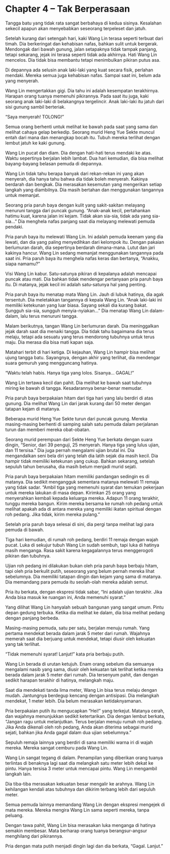 # Chapter 4 – Tak Berperasaan

Tangga batu yang tidak rata sangat berbahaya di kedua sisinya. Kesalahan sekecil apapun akan menyebabkan seseorang terpeleset dan jatuh.

Setelah kurang dari setengah hari, kaki Wang Lin terasa seperti terbuat dari timah. Dia berkeringat dan kehabisan nafas, bahkan sulit untuk bergerak. Mendongak dari bawah gunung, jalan setapaknya tidak tampak panjang, tetapi sekarang, jejak ini terasa seperti tidak ada akhirnya. Hati Wang Lin mencelos. Dia tidak bisa membantu tetapi menimbulkan pikiran putus asa.

Di depannya ada selusin anak laki-laki yang kuat secara fisik, perlahan mendaki. Mereka semua juga kehabisan nafas. Sampai saat ini, belum ada yang menyerah.

Wang Lin mengertakkan gigi. Dia tahu ini adalah kesempatan terakhirnya. Harapan orang tuanya memenuhi pikirannya. Pada saat itu juga, kaki seorang anak laki-laki di belakangnya tergelincir. Anak laki-laki itu jatuh dari sisi gunung sambil berteriak.

“Saya menyerah! TOLONG!”

Semua orang berhenti untuk melihat ke bawah pada saat yang sama dan melihat cahaya gelap berkedip. Seorang murid Heng Yue Sekte muncul entah dari mana dan menangkap bocah itu. Tubuh mereka terlihat dengan lembut jatuh ke kaki gunung.

Wang Lin pucat dan diam. Dia dengan hati-hati terus mendaki ke atas. Waktu sepertinya berjalan lebih lambat. Dua hari kemudian, dia bisa melihat bayang-bayang belasan pemuda di depannya.

Wang Lin tidak tahu berapa banyak dari rekan-rekan ini yang akan menyerah, dia hanya tahu bahwa dia tidak boleh menyerah. Kakinya berdarah dan bengkak. Dia merasakan kesemutan yang mengerikan setiap langkah yang diambilnya. Dia masih bertahan dan menggunakan tangannya untuk memanjat.

Seorang pria paruh baya dengan kulit yang sakit-sakitan melayang menuruni tangga dari puncak gunung. “Anak-anak kecil, pertahankan hatimu kuat, karena jalan ini kejam. Tidak akan sia-sia, tidak ada yang sia-sia…” Dia menghela nafas panjang saat dia melayang melewati pemuda pendaki.

Pria paruh baya itu melewati Wang Lin. Ini adalah pemuda keenam yang dia lewati, dan dia yang paling menyedihkan dari kelompok itu. Dengan pakaian berlumuran darah, dia sepertinya berdarah dimana-mana. Lutut dan jari kakinya hancur. Wang Lin sedang memanjat menggunakan tangannya pada saat ini. Pria paruh baya itu menghela nafas keras dan bertanya, “Anakku, siapa namamu?”

Visi Wang Lin kabur. Satu-satunya pikiran di kepalanya adalah mencapai puncak atau mati. Dia bahkan tidak mendengar pertanyaan pria paruh baya itu. Di matanya, jejak kecil ini adalah satu-satunya hal yang penting.

Pria paruh baya itu menatap mata Wang Lin. Jauh di lubuk hatinya, dia agak tersentuh. Dia meletakkan tangannya di kepala Wang Lin. “Anak laki-laki ini memiliki ketekunan yang luar biasa. Sayang sekali dia kurang bakat. Sungguh sia-sia, sungguh menyia-nyiakan…” Dia menatap Wang Lin dalam-dalam, lalu terus menuruni tangga.

Malam berikutnya, tangan Wang Lin berlumuran darah. Dia meninggalkan jejak darah saat dia menaiki tangga. Dia tidak tahu bagaimana dia terus melaju, tetapi ada sesuatu yang terus mendorong tubuhnya untuk terus maju. Dia merasa dia bisa mati kapan saja.

Matahari terbit di hari ketiga. Di kejauhan, Wang Lin hampir bisa melihat ujung tangga batu. Sayangnya, dengan akhir yang terlihat, dia mendengar suara gemuruh yang mengguncang hatinya.

“Waktu telah habis. Hanya tiga yang lolos. Sisanya… GAGAL!”

Wang Lin tertawa kecil dan pahit. Dia melihat ke bawah saat tubuhnya miring ke bawah di tangga. Kesadarannya benar-benar memudar.

Pria paruh baya berpakaian hitam dari tiga hari yang lalu berdiri di atas gunung. Dia melihat Wang Lin dari jarak kurang dari 50 meter dengan tatapan kejam di matanya.

Beberapa murid Heng Yue Sekte turun dari puncak gunung. Mereka masing-masing berhenti di samping salah satu pemuda dalam perjalanan turun dan memberi mereka obat-obatan.

Seorang murid perempuan dari Sekte Heng Yue berkata dengan suara dingin, “Senior, dari 39 penguji, 25 menyerah. Hanya tiga yang lulus ujian, dan 11 tersisa.” Dia juga pernah mengalami ujian brutal ini. Dia mengandalkan seni bela diri yang telah dia latih sejak dia masih kecil. Dia hampir tidak memiliki ketekunan yang cukup. Bahkan sekarang, setelah sepuluh tahun berusaha, dia masih belum menjadi murid sejati.

Pria paruh baya berpakaian hitam memiliki pandangan sedingin es di matanya. Dia sedikit mengangguk sementara matanya melewati 11 remaja yang tidak sadar. “Ambil tiga yang memenuhi syarat dan temukan pekerjaan untuk mereka lakukan di masa depan. Kirimkan 25 orang yang menyerahkan kembali kepada keluarga mereka. Adapun 11 orang terakhir, tunggu mereka bangun. Kirim mereka bersama ke rumah roh pedang untuk melihat apakah ada di antara mereka yang memiliki ikatan spiritual dengan roh pedang. Jika tidak, kirim mereka pulang.”

Setelah pria paruh baya selesai di sini, dia pergi tanpa melihat lagi para pemuda di bawah.

Tiga hari kemudian, di rumah roh pedang, berdiri 11 remaja dengan wajah pucat. Luka di sekujur tubuh Wang Lin sudah sembuh, tapi luka di hatinya masih menganga. Rasa sakit karena kegagalannya terus menggerogoti pikiran dan tubuhnya.

Ujian roh pedang ini dilakukan bukan oleh pria paruh baya berbaju hitam, tapi oleh pria berkulit putih, seseorang yang belum pernah mereka lihat sebelumnya. Dia memiliki tatapan dingin dan kejam yang sama di matanya. Dia memandang para pemuda itu seolah-olah mereka adalah semut.

Pria itu berkata, dengan ekspresi tidak sabar, “Ini adalah ujian terakhir. Jika Anda bisa masuk ke ruangan ini, Anda memenuhi syarat.”

Yang dilihat Wang Lin hanyalah sebuah bangunan yang sangat umum. Pintu depan gedung terbuka. Ketika dia melihat ke dalam, dia bisa melihat pedang dengan panjang berbeda.

Masing-masing pemuda, satu per satu, berjalan menuju rumah. Yang pertama mendekat berada dalam jarak 5 meter dari rumah. Wajahnya memerah saat dia berjuang untuk mendekat, tetapi diusir oleh kekuatan yang tak terlihat.

“Tidak memenuhi syarat! Lanjut!” kata pria berbaju putih.

Wang Lin berada di urutan ketujuh. Enam orang sebelum dia semuanya mengalami nasib yang sama, diusir oleh kekuatan tak terlihat ketika mereka berada dalam jarak 5 meter dari rumah. Dia tersenyum pahit, dan dengan sedikit harapan terakhir di hatinya, melangkah maju.

Saat dia mendekati tanda lima meter, Wang Lin bisa terus melaju dengan mudah. Jantungnya berdegup kencang dengan antisipasi. Dia melangkah mendekat, 1 meter lebih. Dia belum merasakan ketidaknyamanan.

Pria berpakaian putih itu mengucapkan “Hei!” yang terkejut. Matanya cerah, dan wajahnya menunjukkan sedikit ketertarikan. Dia dengan lembut berkata, “Jangan ragu untuk melanjutkan. Terus berjalan menuju rumah roh pedang. Jika Anda dikenali oleh roh pedang, Anda akan diterima sebagai murid sejati, bahkan jika Anda gagal dalam dua ujian sebelumnya.”

Sepuluh remaja lainnya yang berdiri di sana memiliki warna iri di wajah mereka. Mereka sangat cemburu pada Wang Lin.

Wang Lin sangat tegang di dalam. Penampilan yang diberikan orang tuanya terlintas di benaknya lagi saat dia melangkah satu meter lebih dekat ke pintu. Hanya tersisa 3 meter untuk mencapai pintu. Wang Lin mengambil langkah lain.

Dia tiba-tiba merasakan kekuatan besar mengalir ke arahnya. Wang Lin kehilangan kendali atas tubuhnya dan dikirim terbang lebih dari sepuluh meter.

Semua pemuda lainnya memandang Wang Lin dengan ekspresi mengejek di mata mereka. Mereka mengira Wang Lin sama seperti mereka, tanpa peluang.

Dengan tawa pahit, Wang Lin bisa merasakan luka menganga di hatinya semakin membesar. Mata berharap orang tuanya berangsur-angsur menghilang dari pikirannya.

Pria dengan mata putih menjadi dingin lagi dan dia berkata, “Gagal. Lanjut.”

